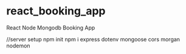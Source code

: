 # react_booking_app
React Node Mongodb Booking App

//server setup
npm init
npm i express dotenv mongoose cors morgan nodemon
